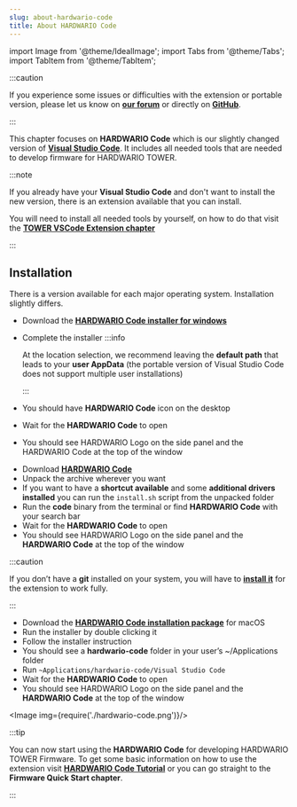 ```yaml
---
slug: about-hardwario-code
title: About HARDWARIO Code
---
```

import Image from '@theme/IdealImage';
import Tabs from '@theme/Tabs';
import TabItem from '@theme/TabItem';

:::caution

If you experience some issues or difficulties with the extension or portable version, please let us know on [**our forum**](https://forum.hardwario.com/) or directly on [**GitHub**](https://github.com/hardwario/hardwario-tower-vscode-extension/issues).

:::

This chapter focuses on **HARDWARIO Code** which is our slightly changed version of [**Visual Studio Code**](https://code.visualstudio.com). It includes all needed tools that are needed to develop firmware for HARDWARIO TOWER.

:::note

If you already have your **Visual Studio Code** and don't want to install the new version, there is an extension available that you can install.

You will need to install all needed tools by yourself, on how to do that visit the [**TOWER VSCode Extension chapter**](./tower-vscode-extension.md)

:::

## Installation

There is a version available for each major operating system. Installation slightly differs.

<Tabs groupId="operating-system">
<TabItem value="windows" label="Windows" default>

- Download the [**HARDWARIO Code installer for windows**](https://drive.google.com/drive/u/3/folders/1gC91vzSR0O1RONRX6LMJ8_ug1_UOikpt)
- Complete the installer
  :::info

    At the location selection, we recommend leaving the **default path** that leads to your **user AppData** (the portable version of Visual Studio Code does not support multiple user installations)

  :::
- You should have **HARDWARIO Code** icon on the desktop
- Wait for the **HARDWARIO Code** to open
- You should see HARDWARIO Logo on the side panel and the HARDWARIO Code at the top of the window

</TabItem>
<TabItem value="linux" label="Linux">

- Download [**HARDWARIO Code**](https://drive.google.com/drive/u/3/folders/1gC91vzSR0O1RONRX6LMJ8_ug1_UOikpt)
- Unpack the archive wherever you want
- If you want to have a **shortcut available** and some **additional drivers installed** you can run the `install.sh` script from the unpacked folder
- Run the **code** binary from the terminal or find **HARDWARIO Code** with your search bar
- Wait for the **HARDWARIO Code** to open
- You should see HARDWARIO Logo on the side panel and the **HARDWARIO Code** at the top of the window

:::caution

If you don’t have a **git** installed on your system, you will have to [**install it**](https://git-scm.com/book/en/v2/Getting-Started-Installing-Git) for the extension to work fully.

:::

</TabItem>
<TabItem value="macOS" label="macOS">

- Download the [**HARDWARIO Code installation package**](https://drive.google.com/drive/u/3/folders/1gC91vzSR0O1RONRX6LMJ8_ug1_UOikpt) for macOS
- Run the installer by double clicking it
- Follow the installer instruction
- You should see a **hardwario-code** folder in your user’s ~/Applications folder
- Run `~Applications/hardwario-code/Visual Studio Code`
- Wait for the **HARDWARIO Code** to open
- You should see HARDWARIO Logo on the side panel and the **HARDWARIO Code** at the top of the window

</TabItem>
</Tabs>

<Image img={require('./hardwario-code.png')}/>

:::tip

You can now start using the **HARDWARIO Code** for developing HARDWARIO TOWER Firmware. To get some basic information on how to use the extension visit [**HARDWARIO Code Tutorial**](./hardwario-extension-tutorial.md) or you can go straight to the **Firmware Quick Start chapter**.

:::


